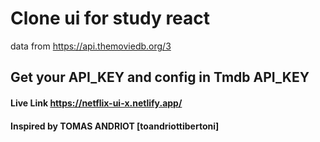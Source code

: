 # Clone ui for study react

data from https://api.themoviedb.org/3

## Get your API_KEY and config in Tmdb API_KEY

#### Live Link https://netflix-ui-x.netlify.app/

#### Inspired by TOMAS ANDRIOT [toandriottibertoni]

